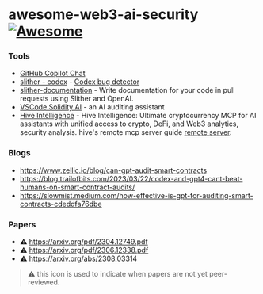 # awesome-web3-ai-security [![Awesome](https://cdn.rawgit.com/sindresorhus/awesome/d7305f38d29fed78fa85652e3a63e154dd8e8829/media/badge.svg)](https://github.com/sindresorhus/awesome) 



### Tools 
* [GitHub Copilot Chat](https://github.com/features/preview/copilot-x)
* [slither - codex](https://github.com/crytic/slither) - [Codex bug detector](https://github.com/crytic/slither/wiki/Detector-Documentation#codex)
* [slither-documentation](https://github.com/crytic/slither-docs-action) - Write documentation for your code in pull requests using Slither and OpenAI.
* [VSCode Solidity AI](https://marketplace.visualstudio.com/items?itemName=tintinweb.solidity-ai) - an AI auditing assistant
* [Hive Intelligence](https://github.com/hive-intel/hive-crypto-mcp) - Hive Intelligence: Ultimate cryptocurrency MCP for AI assistants with unified access to crypto, DeFi, and Web3 analytics, security analysis. hive's remote mcp server guide [remote server](https://hiveintelligence.xyz/crypto-mcp).

### Blogs
* https://www.zellic.io/blog/can-gpt-audit-smart-contracts
* https://blog.trailofbits.com/2023/03/22/codex-and-gpt4-cant-beat-humans-on-smart-contract-audits/
* https://slowmist.medium.com/how-effective-is-gpt-for-auditing-smart-contracts-cdeddfa76dbe
  
### Papers
* ⚠️ https://arxiv.org/pdf/2304.12749.pdf
* ⚠️ https://arxiv.org/pdf/2306.12338.pdf
* ⚠️ https://arxiv.org/abs/2308.03314


> ⚠️ this icon is used to indicate when papers are not yet peer-reviewed.
